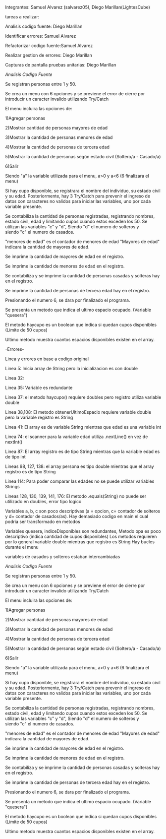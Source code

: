Integrantes: Samuel Alvarez (salvarez05), 
Diego Marillan(LightesCube)

tareas a realizar:

Analisis codigo fuente: Diego Marillan

Identificar errores: Samuel Alvarez

Refactorizar codigo fuente:Samuel Alvarez

Realizar gestion de errores: Diego Marillan

Capturas de pantalla pruebas unitarias: Diego Marillan

*Analisis Codigo Fuente*

Se registran personas entre 1 y 50.

Se crea un menu con 6 opciones y se previene el error de cierre por introducir un caracter invalido utilizando Try/Catch

El menu incluira las opciones de:

1)Agregar personas

2)Mostrar cantidad de personas mayores de edad

3)Mostrar la cantidad de personas menores de edad

4)Mostrar la cantidad de personas de tercera edad

5)Mostrar la cantidad de personas según estado civil (Soltero/a - Casado/a)

6)Salir

Siendo "a" la variable utilizada para el menu, a>0 y a<6 (6 finalizara el menu)

Si hay cupo disponible, se registrara el nombre del individuo, su estado civil y su edad. 
Posteriormente, hay 3 Try/Catch para prevenir el ingreso de datos con caracteres no validos para iniciar las variables, uno por cada variable presente.

Se contabiliza la cantidad de personas registradas, registrando nombres, estado civil, edad y limitando cupos cuando estos exceden los 50. 
Se utilizan las variables "c" y "d",
Siendo "d" el numero de solteros y  
siendo "c" el numero de casados.

"menores de edad" es el contador de menores de edad
"Mayores de edad" indicara la cantidad de mayores de edad.


Se imprime la cantidad de mayores de edad en el registro.

Se imprime la cantidad de menores de edad en el registro.

Se contabiliza y se imprime la cantidad de personas casadas y solteras hay en el registro.

Se imprime la cantidad de personas de tercera edad hay en el registro.

Presionando el numero 6, se dara por finalizado el programa.

Se presenta un metodo que indica el ultimo espacio ocupado. (Variable "quesera")

El metodo haycupo es un boolean que indica si quedan cupos disponibles (Limite de 50 cupos)

Ultimo metodo muestra cuantos espacios disponibles existen en el array.








-Errores-

Linea y errores en base a codigo original

Linea 5: Inicia array de String pero la inicializacion es con double

Linea 32:

Linea 35: Variable es redundante

Linea 37: el metodo haycupo() requiere doubles pero registro utiliza variable double

Linea 38,108: El metodo obtenerUltimoEspacio requiere variable double pero la variable registro es String

Linea 41: El array es de variable String mientras que edad es una variable int

Linea 74: el scanner para la variable edad utiliza .nextLine()
en vez de nextInt()

Linea 87: El array registro es de tipo String mientras que la variable edad es de tipo int 

Lineas 98, 127, 138: el array persona es tipo double mientras que el array registro es de tipo String


Linea 114: Para poder comparar las edades no se puede utilizar variables Strings

Lineas 128, 130, 139, 141, 176: El metodo .equals(String) no puede ser utilizado en doubles,
error tipo logico

Variables a, b, c son poco descriptivas (a = opcion, c= contador de solteros y d= contador de casados/as).
Hay demasiado codigo en main el cual podria ser transformado en metodos

Variables quesera, indiceDisponibles son redundantes,
Metodo opa es poco descriptivo (indica cantidad de cupos disponibles)
Los metodos requieren por lo general variable double mientras que registro es String
Hay bucles durante el menu

variables de casados y solteros estaban intercambiadas

*Analisis Codigo Fuente*

Se registran personas entre 1 y 50.

Se crea un menu con 6 opciones y se previene el error de cierre por introducir un caracter invalido utilizando Try/Catch

El menu incluira las opciones de:

1)Agregar personas

2)Mostrar cantidad de personas mayores de edad

3)Mostrar la cantidad de personas menores de edad

4)Mostrar la cantidad de personas de tercera edad

5)Mostrar la cantidad de personas según estado civil (Soltero/a - Casado/a)

6)Salir

Siendo "a" la variable utilizada para el menu, a>0 y a<6 (6 finalizara el menu)

Si hay cupo disponible, se registrara el nombre del individuo, su estado civil y su edad. 
Posteriormente, hay 3 Try/Catch para prevenir el ingreso de datos con caracteres no validos para iniciar las variables, uno por cada variable presente.

Se contabiliza la cantidad de personas registradas, registrando nombres, estado civil, edad y limitando cupos cuando estos exceden los 50. 
Se utilizan las variables "c" y "d",
Siendo "d" el numero de solteros y  
siendo "c" el numero de casados.

"menores de edad" es el contador de menores de edad
"Mayores de edad" indicara la cantidad de mayores de edad.


Se imprime la cantidad de mayores de edad en el registro.

Se imprime la cantidad de menores de edad en el registro.

Se contabiliza y se imprime la cantidad de personas casadas y solteras hay en el registro.

Se imprime la cantidad de personas de tercera edad hay en el registro.

Presionando el numero 6, se dara por finalizado el programa.

Se presenta un metodo que indica el ultimo espacio ocupado. (Variable "quesera")

El metodo haycupo es un boolean que indica si quedan cupos disponibles (Limite de 50 cupos)

Ultimo metodo muestra cuantos espacios disponibles existen en el array.
